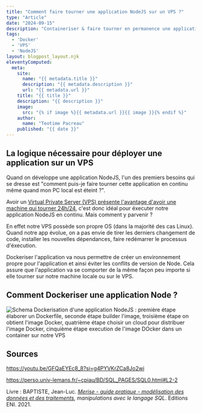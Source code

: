 ```yaml
---
title: "Comment faire tourner une application NodeJS sur un VPS ?"
type: "Article"
date: "2024-09-15"
description: "Containeriser & faire tourner en permanence une application NodeJS"
tags: 
  - 'Docker'
  - 'VPS'
  - 'NodeJS'
layout: blogpost_layout.njk
eleventyComputed:
  meta:
    site:
      name: "{{ metadata.title }}"
      description: "{{ metadata.description }}"
      url: "{{ metadata.url }}"
    title: "{{ title }}"
    description: "{{ description }}"
    image:
      src: "{% if image %}{{ metadata.url }}{{ image }}{% endif %}"
    author:
      name: "Teotime Pacreau"
    published: "{{ date }}"
---
```

## La logique nécessaire pour déployer une application sur un VPS
Quand on développe une application NodeJS, l'un des premiers besoins qui se dresse est "comment puis-je faire tourner cette application en continu même quand mon PC local est éteint ?".

Avoir un [Virtual Private Server (VPS) présente l'avantage d'avoir une machine qui tourner 24h/24](https://www.teotimepacreau.fr/blog/heberger-soi-meme-des-applications/), c'est donc idéal pour éxecuter notre application NodeJS en continu.
Mais comment y parvenir ?

En effet notre VPS possède son propre OS (dans la majorité des cas Linux). Quand notre app évolue, on a pas envie de tirer les derniers changement de code, installer les nouvelles dépendances, faire redémarrer le processus d'éxecution.

Dockeriser l'application va nous permettre de créer un environnement propre pour l'application et ainsi éviter les conflits de version de Node. Cela assure que l'application va se comporter de la même façon peu importe si elle tourner sur notre machine locale ou sur le VPS.

## Comment Dockeriser une application Node ?

![Schema Dockerisation d'une application NodeJS : première étape élaborer un Dockerfile, seconde étape builder l'image, troisième étape on obtient l'image Docker, quatrième étape choisir un cloud pour distribuer l'image Docker, cinquième étape execution de l'image DOcker dans un container sur notre VPS](/img/schema_dockerisation_nodejs.png.png "Schéma 'Dockeriser et éxecuter une application Node'")

## Sources
<https://youtu.be/GFQaEYEc8_8?si=g4PYVKrZCa8Jo2wi>

<https://perso.univ-lemans.fr/~cpiau/BD/SQL_PAGES/SQL0.html#L2-2>

Livre : BAPTISTE, Jean-Luc. *[Merise - guide pratique - modélisation des données et des traitements](https://www.editions-eni.fr/livre/merise-guide-pratique-3e-edition-modelisation-des-donnees-et-des-traitements-manipulations-avec-le-langage-sql-9782409015342), manipulations avec le langage SQL*. Editions ENI. 2021.